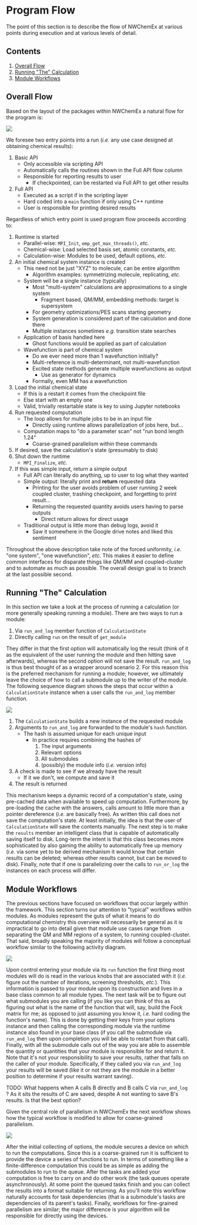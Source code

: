 Program Flow
============

The point of this section is to describe the flow of NWChemEx at various 
points during execution and at various levels of detail.  

Contents
--------
1. [Overall Flow](#overall-flow)
2. [Running "The" Calculation](#running-the-calculation)
3. [Module Workflows](#typical-module-workflow)

Overall Flow
------------

Based on the layout of the packages within NWChemEx a natural flow for the 
program is:

![](uml/program_flow.png)

We foresee two entry points into a run (*i.e.* any use case designed at 
obtaining chemical results):

1. Basic API
   - Only accessible via scripting API
   - Automatically calls the routines shown in the Full API flow column
   - Responsible for reporting results to user
     - If checkpointed, can be restarted via Full API to get other results 
2. Full API
   - Executed as a script if in the scripting layer
   - Hard coded into a `main` function if only using C++ runtime
   - User is responsible for printing desired results
      
Regardless of which entry point is used program flow proceeds according to:
1. Runtime is started
   - Parallel-wise: `MPI_Init`, `omp_get_max_threads()`, *etc.*
   - Chemical-wise: Load selected basis set, atomic constants, *etc.*
   - Calculation-wise: Modules to be used, default options, *etc.*
2. An initial chemical system instance is created
   - This need not be just "XYZ" to molecule, can be entire algorithm
     - Algorithm examples: symmetrizing molecule, replicating, *etc.* 
   - System will be a single instance (typically)
     - Most "multi-system" calculations are approximations to a single system
       - Fragment based, QM/MM, embedding methods: target is supersystem
     - For geometry optimizations/PES scans starting geometry
     - System generation is considered part of the calculation and done there            
     - Multiple instances sometimes *e.g.* transition state searches
   - Application of basis handled here
     - Ghost functions would be applied as part of calculation
   - Wavefunction is part of chemical system
     - Do we ever need more than 1 wavefunction initially?
     - Multi-reference is multi-determinant, not multi-wavefunction
     - Excited state methods generate multiple wavefunctions as output
       - Use as generator for dynamics
     - Formally, even MM has a wavefunction       
3. Load the initial chemical state
   - If this is a restart it comes from the checkpoint file
   - Else start with an empty one
   - Valid, trivially restartable state is key to using Jupyter notebooks
5. Run requested computation
   - The loop allows for multiple jobs to be in an input file
     - Directly using runtime allows parallelization of jobs here, but...
   - Computation maps to "do a parameter scan" not "run bond length 1.24"       
     - Coarse-grained parallelism within these commands
6. If desired, save the calculation's state (presumably to disk)      
7. Shut down the runtime
   - `MPI_Finalize`, *etc.*
8. If this was simple input, return a simple output
   - Full API can literally do anything, up to user to log what they wanted
   - Simple output: literally print and **return** requested data
     - Printing for the user avoids problem of user running 2 week coupled 
       cluster, trashing checkpoint, and forgetting to print result...
     - Returning the requested quantity avoids users having to parse outputs 
       - Direct return allows for direct usage
   - Traditional output is little more than debug logs, avoid it
     - Saw it somewhere in the Google drive notes and liked this sentiment   
                              
    
Throughout the above description take note of the forced uniformity, *i.e.* 
"one system", "one wavefunction", *etc.* This makes it easier to define common 
interfaces for disparate things like QM/MM and coupled-cluster and to 
automate as much as possible.  The overall design goal is to branch at the last
possible second.

Running "The" Calculation
-------------------------

In this section we take a look at the process of running a calculation (or 
more generally speaking running a module).  There are two ways to run a module:

1. Via `run_and_log` member function of `CalculationState`
2. Directly calling `run` on the result of `get_module`

They differ in that the first option will automatically log the result (think
of it as the equivalent of the user running the module and then hitting save 
afterwards), whereas the second option will not save the result.  `run_and_log` 
is thus best thought of as a wrapper around scenario 2.  For this reason this is
the preferred mechanism for running a module; however, we ultimately leave the 
choice of how to call a submodule up to the writer of the module.  The following
sequence diagram shows the steps that occur within a `CalculationState` instance
when a user calls the `run_and_log` member function.

![](uml/run_and_log.png)

1. The `CalculationState` builds a new instance of the requested module
2. Arguments to `run_and_log` are forwarded to the module's `hash` function.
   - The hash is assumed unique for each unique input
     - In practice requires combining the hashes of
       1. The input arguments 
       2. Relevant options
       3. All submodules
       4. (possibly) the module info (*i.e.* version info)
3. A check is made to see if we already have the result
   - If it we don't, we compute and save it
4. The result is returned   

This mechanism keeps a dynamic record of a computation's state, using 
pre-cached data when available to speed up computation.  Furthermore, by 
pre-loading the cache with the answers, calls amount to little more than a 
pointer dereference (*i.e.* are basically free).  As written this call does 
not save the computation's state.  At least initially, the idea is that the 
user of `CalculationState` will save the contents manually.  The next step is
to make the `results` member an intelligent class that is capable of 
automatically saving itself to disk.  Long-term the intent is that this class
becomes more sophisticated by also gaining the ability to automatically free up
memory (*i.e.* via some yet to be derived mechanism it would know that 
certain results can be deleted; whereas other results cannot, but can be moved 
to disk).  Finally, note that if one is parallelizing over the calls to 
`run_or_log` the instances on each process will differ.

Module Workflows
----------------

The previous sections have focused on workflows that occur largely within the
framework.  This section turns our attention to "typical" workflows within 
modules.  As modules represent the guts of what it means to do computational 
chemistry this overview will necessarily be general as it is impractical to 
go into detail given that module use cases range from separating the QM and MM 
regions of a system, to running coupled-cluster.  That said, broadly speaking
the majority of modules will follow a conceptual workflow similar to the 
following activity diagram.

![](uml/module_workflow.png) 

Upon control entering your module via its `run` function the first thing most
modules will do is read in the various knobs that are associated with it (*i.e.*
figure out the number of iterations, screening thresholds, *etc.*).  This 
information is passed to your module upon its construction and lives in a 
base class common to all module types.  The next task will be to figure out 
what submodules you are calling (if you like you can think of this as  
figuring out what is the name of the function that will, say, build the 
Fock matrix for me; as opposed to just assuming you know it, *i.e.* hard 
coding the function's name).  This is done by getting their keys from your 
options instance and then calling the corresponding module via the runtime 
instance also found in your base class (if you call the submodule via 
`run_and_log` then upon completion you will be able to restart from that 
call).  Finally, with all the submodule calls out of the way you are able to 
assemble the quantity or quantities that your module is responsible for and 
return it.  Note that it's not your responsibility to save your results, 
rather that falls on the caller of your module.  Specifically, if they called 
you via `run_and_log` your results will be saved (like it or not they are the 
module in a better position to determine if your results warrant saving).

TODO: What happens when A calls B directly and B calls C via `run_and_log` ? 
As it sits the results of C are saved, despite A not wanting to save B's 
results.  Is that the best option?  

Given the central role of parallelism in NWChemEx the next workflow shows how
the typical workflow is modified to allow for coarse-grained parallelism.

![](uml/coarse_grain.png)

After the initial collecting of options, the module secures a device on which
to run the computations.  Since this is a coarse-grained run it is sufficient
to provide the device a series of functions to run.  In terms of something 
like a finite-difference computation this could be as simple as adding the 
submodules to run to the queue.  After the tasks are added your computation 
is free to carry on and do other work (the task queues operate asynchronously).
At some point the queued tasks finish and you can collect the results into a
format suitable for returning.  As you'll note this workflow naturally 
accounts for task dependencies (that is a submodule's tasks are dependencies of 
its parent's tasks).  Finally, workflows for fine-grained parallelism are 
similar; the major difference is your algorithm will be responsible for 
directly using the devices. 
